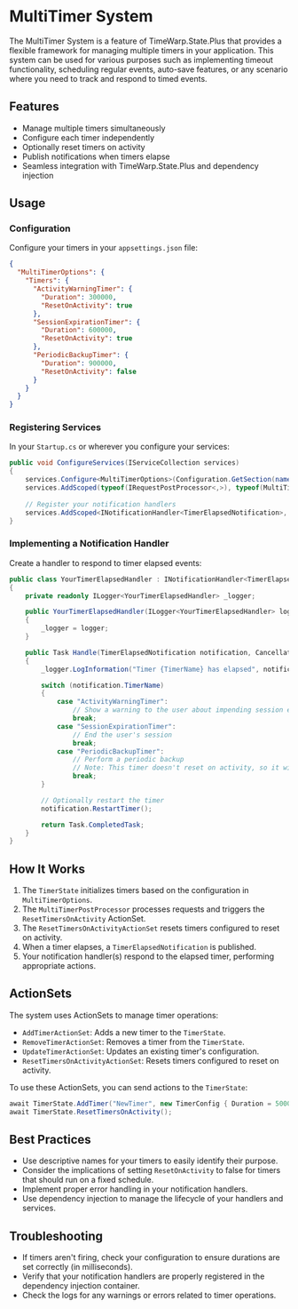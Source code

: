 # MultiTimer System

The MultiTimer System is a feature of TimeWarp.State.Plus that provides a flexible framework for managing multiple timers in your application. This system can be used for various purposes such as implementing timeout functionality, scheduling regular events, auto-save features, or any scenario where you need to track and respond to timed events.

## Features

- Manage multiple timers simultaneously
- Configure each timer independently
- Optionally reset timers on activity
- Publish notifications when timers elapse
- Seamless integration with TimeWarp.State.Plus and dependency injection

## Usage

### Configuration

Configure your timers in your `appsettings.json` file:

```json
{
  "MultiTimerOptions": {
    "Timers": {
      "ActivityWarningTimer": {
        "Duration": 300000,
        "ResetOnActivity": true
      },
      "SessionExpirationTimer": {
        "Duration": 600000,
        "ResetOnActivity": true
      },
      "PeriodicBackupTimer": {
        "Duration": 900000,
        "ResetOnActivity": false
      }
    }
  }
}
```

### Registering Services

In your `Startup.cs` or wherever you configure your services:

```csharp
public void ConfigureServices(IServiceCollection services)
{
    services.Configure<MultiTimerOptions>(Configuration.GetSection(nameof(MultiTimerOptions)));
    services.AddScoped(typeof(IRequestPostProcessor<,>), typeof(MultiTimerPostProcessor<,>));
    
    // Register your notification handlers
    services.AddScoped<INotificationHandler<TimerElapsedNotification>, YourTimerElapsedHandler>();
}
```

### Implementing a Notification Handler

Create a handler to respond to timer elapsed events:

```csharp
public class YourTimerElapsedHandler : INotificationHandler<TimerElapsedNotification>
{
    private readonly ILogger<YourTimerElapsedHandler> _logger;

    public YourTimerElapsedHandler(ILogger<YourTimerElapsedHandler> logger)
    {
        _logger = logger;
    }

    public Task Handle(TimerElapsedNotification notification, CancellationToken cancellationToken)
    {
        _logger.LogInformation("Timer {TimerName} has elapsed", notification.TimerName);

        switch (notification.TimerName)
        {
            case "ActivityWarningTimer":
                // Show a warning to the user about impending session expiration
                break;
            case "SessionExpirationTimer":
                // End the user's session
                break;
            case "PeriodicBackupTimer":
                // Perform a periodic backup
                // Note: This timer doesn't reset on activity, so it will fire regularly
                break;
        }

        // Optionally restart the timer
        notification.RestartTimer();

        return Task.CompletedTask;
    }
}
```

## How It Works

1. The `TimerState` initializes timers based on the configuration in `MultiTimerOptions`.
2. The `MultiTimerPostProcessor` processes requests and triggers the `ResetTimersOnActivity` ActionSet.
3. The `ResetTimersOnActivityActionSet` resets timers configured to reset on activity.
4. When a timer elapses, a `TimerElapsedNotification` is published.
5. Your notification handler(s) respond to the elapsed timer, performing appropriate actions.

## ActionSets

The system uses ActionSets to manage timer operations:

- `AddTimerActionSet`: Adds a new timer to the `TimerState`.
- `RemoveTimerActionSet`: Removes a timer from the `TimerState`.
- `UpdateTimerActionSet`: Updates an existing timer's configuration.
- `ResetTimersOnActivityActionSet`: Resets timers configured to reset on activity.

To use these ActionSets, you can send actions to the `TimerState`:

```csharp
await TimerState.AddTimer("NewTimer", new TimerConfig { Duration = 5000, ResetOnActivity = true });
await TimerState.ResetTimersOnActivity();
```

## Best Practices

- Use descriptive names for your timers to easily identify their purpose.
- Consider the implications of setting `ResetOnActivity` to false for timers that should run on a fixed schedule.
- Implement proper error handling in your notification handlers.
- Use dependency injection to manage the lifecycle of your handlers and services.

## Troubleshooting

- If timers aren't firing, check your configuration to ensure durations are set correctly (in milliseconds).
- Verify that your notification handlers are properly registered in the dependency injection container.
- Check the logs for any warnings or errors related to timer operations.
